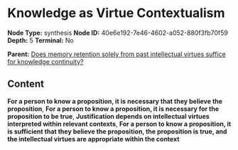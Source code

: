 # Knowledge as Virtue Contextualism

**Node Type:** synthesis
**Node ID:** 40e6e192-7e46-4602-a052-880f3fb70f59
**Depth:** 5
**Terminal:** No

**Parent:** [Does memory retention solely from past intellectual virtues suffice for knowledge continuity?](does-memory-retention-solely-from-past-intellectual-virtues-suffice-for-knowledge-continuity-antithesis-49e5b50b-bf2c-4984-937b-6a4071192fb8.md)

## Content

**For a person to know a proposition, it is necessary that they believe the proposition**, **For a person to know a proposition, it is necessary for the proposition to be true**, **Justification depends on intellectual virtues interpreted within relevant contexts**, **For a person to know a proposition, it is sufficient that they believe the proposition, the proposition is true, and the intellectual virtues are appropriate within the context**
